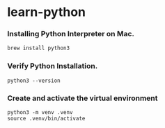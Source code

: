 # learn-python

### Installing Python Interpreter on Mac.

```bash
brew install python3
```

### Verify Python Installation.
```
python3 --version
```

### Create and activate the virtual environment
```
python3 -m venv .venv
source .venv/bin/activate
```